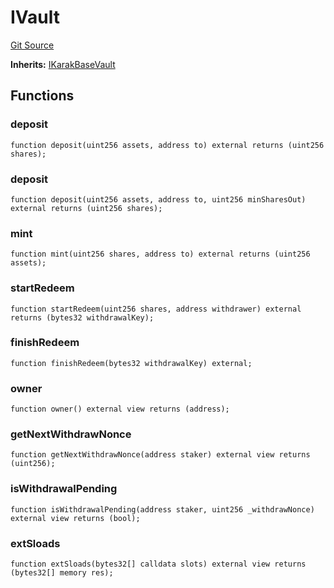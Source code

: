 # IVault
[Git Source](https://github.com/Level-Money/contracts/blob/0fa663cd541ef95fb08cd2849fd8cc2be3967548/src/v1/interfaces/IKarakVault.sol)

**Inherits:**
[IKarakBaseVault](/src/v1/interfaces/IKarakBaseVault.sol/interface.IKarakBaseVault.md)


## Functions
### deposit


```solidity
function deposit(uint256 assets, address to) external returns (uint256 shares);
```

### deposit


```solidity
function deposit(uint256 assets, address to, uint256 minSharesOut) external returns (uint256 shares);
```

### mint


```solidity
function mint(uint256 shares, address to) external returns (uint256 assets);
```

### startRedeem


```solidity
function startRedeem(uint256 shares, address withdrawer) external returns (bytes32 withdrawalKey);
```

### finishRedeem


```solidity
function finishRedeem(bytes32 withdrawalKey) external;
```

### owner


```solidity
function owner() external view returns (address);
```

### getNextWithdrawNonce


```solidity
function getNextWithdrawNonce(address staker) external view returns (uint256);
```

### isWithdrawalPending


```solidity
function isWithdrawalPending(address staker, uint256 _withdrawNonce) external view returns (bool);
```

### extSloads


```solidity
function extSloads(bytes32[] calldata slots) external view returns (bytes32[] memory res);
```

